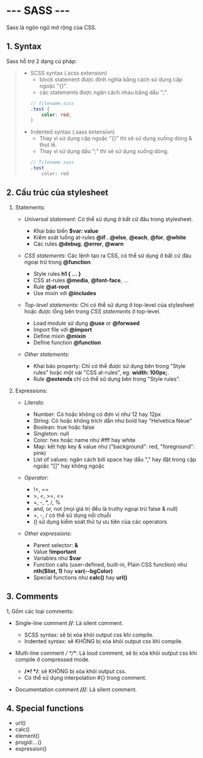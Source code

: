 # --- SASS ---

Sass là ngôn ngữ mở rộng của CSS.  

## 1. Syntax

Sass hỗ trợ 2 dạng cú pháp:  
>- SCSS syntax (.scss extension)
>   - block statement được định nghĩa bằng cách sử dụng cặp ngoặc "{}".  
>   - các statements được ngăn cách nhau bằng dấu ";".  
>   ```scss
>   // filename.scss
>   .test {
>       color: red;
>   }
>   ```
>- Indented syntax (.sass extension)
>   - Thay vì sử dụng cặp ngoặc "{}" thì sẽ sử dụng xuống dòng & thụt lề.  
>   - Thay vì sử dụng dấu ";"  thì sẽ sử dụng xuống dòng.  
>   ```scss
>   // filename.sass
>   .test
>       color: red
>   ```


## 2. Cấu trúc của stylesheet

1. Statements:  
    - *Universal statement*: Có thể sử dụng ở bất cứ đâu trong stylesheet.  
        - Khai báo biến **$var: value**  
        - Kiểm soát luồng at-rules **@if**...**@else**, **@each**, **@for**, **@white**  
        - Các rules **@debug**, **@error**, **@warn**  

    - *CSS statements*: Các lệnh tạo ra CSS, có thể sử dụng ở bất cứ đâu ngoại trừ trong **@function**.  
        - Style rules **h1 { ... }**  
        - CSS at-rules **@media**, **@font-face**, ...  
        - Rule **@at-root**  
        - Use mixin với **@includes**  

    - *Top-level statements*: Chỉ có thể sử dụng ở top-level của stylesheet hoặc được lồng bên trong *CSS statements* ở top-level.  
        - Load module sử dụng **@use** or **@forwaed**  
        - Import file với **@import**  
        - Define mixin **@mixin**  
        - Define function **@function**  
    
    - *Other statements*:  
        - Khai báo property: Chỉ có thể được sử dụng bên trong "Style rules" hoặc một vài "CSS at-rules", eg: **width: 100px;**.  
        - Rule **@extends** chỉ có thể sử dụng bên trong "Style rules".  

2. Expressions:  
    - *Literals*:  
        - Number: Có hoặc không có đơn vị như 12 hay 12px  
        - String: Có hoặc không trích dẫn như bold hay "Helvetica Neue"  
        - Boolean: true hoặc false  
        - Singleton: null  
        - Color: hex hoặc name như #fff hay white  
        - Map: kết hợp key & value như ("background": red, "foreground": pink)  
        - List of values: ngăn cách bởi space hay dấu "," hay đặt trong cặp ngoặc "[]" hay không ngoặc  

    - *Operator*:  
        - !=, ==  
        - \>, <, \>=, <=  
        - +, -, *, /, %  
        - and, or, not (mọi giá trị đều là truthy ngoại trừ false & null)  
        - +, -, / có thể sử dụng nối chuỗi  
        - () sử dụng kiểm soát thứ tự ưu tiên của các operators  

    - *Other expressions*:  
        - Parent selector: **&**  
        - Value **!important**  
        - Variables như **$var**  
        - Function calls (user-defined, built-in, Plain CSS function) như **nth($list, 1)** hay **var(--bgColor)**  
        - Special functions như **calc()** hay **url()**  


## 3. Comments  

1, Gồm các loại comments:  

- Single-line comment **//**: Là silent comment.  
    - SCSS syntax: sẽ bị xóa khỏi output css khi compile.  
    - Indented syntax: sẽ KHÔNG bị xóa khỏi output css khi compile.  

- Multi-line comment **/* */**: Là loud comment, sẽ bị xóa khỏi output css khi compile ở compressed mode.  
    - **/*! */**: sẽ KHÔNG bị xóa khỏi output css.  
    - Có thể sử dụng interpolation #{} trong comment.  

- Documentation comment **///**: Là silent comment.  


## 4. Special functions

- url()  
- calc()  
- element()  
- progid:...()  
- expression()  
